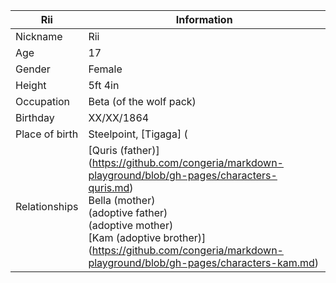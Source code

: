 Rii      | Information
---------|-------------
Nickname | Rii
Age | 17
Gender | Female
Height | 5ft 4in 
Occupation | Beta (of the wolf pack)
Birthday | XX/XX/1864
Place of birth | Steelpoint, [Tigaga] ( 
Relationships | [Quris (father)] (https://github.com/congeria/markdown-playground/blob/gh-pages/characters-quris.md) <br/> Bella (mother) <br/> (adoptive father) <br/> (adoptive mother) <br/> [Kam (adoptive brother)] (https://github.com/congeria/markdown-playground/blob/gh-pages/characters-kam.md)
